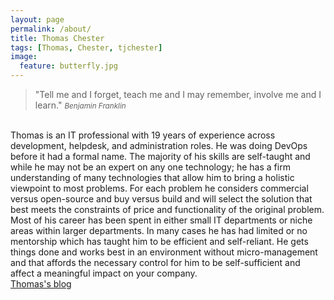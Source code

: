 ```yaml
---
layout: page
permalink: /about/
title: Thomas Chester
tags: [Thomas, Chester, tjchester]
image:
  feature: butterfly.jpg
---
```


>&quot;Tell me and I forget, teach me and I may remember, involve me and I learn.&quot;
><small><cite title="Benjamin Franklin">Benjamin Franklin</cite></small>

<br>
Thomas is an IT professional with 19 years of experience across development, helpdesk, and administration roles. He was doing DevOps before it had a formal name. The majority of his skills are self-taught and while he may not be an expert on any one technology; he has a firm understanding of many technologies that allow him to bring a holistic viewpoint to most problems. For each problem he considers commercial versus open-source and buy versus build and will select the solution that best meets the constraints of price and functionality of the original problem. Most of his career has been spent in either small IT departments or niche areas within larger departments. In many cases he has had limited or no mentorship which has taught him to be efficient and self-reliant. He gets things done and works best in an environment without micro-management and that affords the necessary control for him to be self-sufficient and affect a meaningful impact on your company.
<br>

<div class="span7 text-center" markdown="0">
<a markdown="0" href="{{site.url}}/" class="btn btn-success btn-large"><i class="icon-edit"></i> Thomas&#39;s blog</a>
</div> 
<br>
<br>
